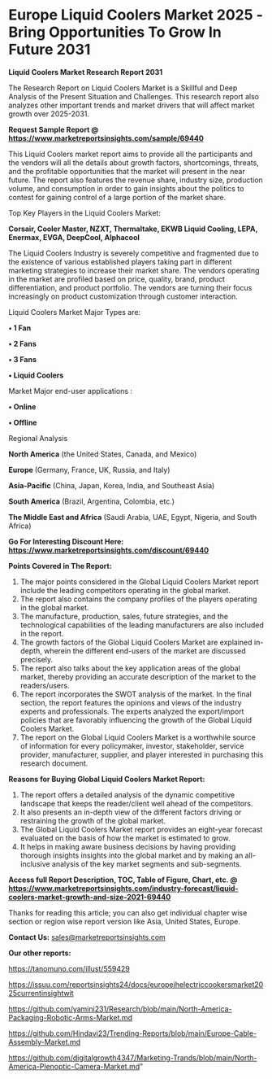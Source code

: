 # Europe Liquid Coolers Market 2025 -Bring Opportunities To Grow In Future 2031

<strong>Liquid Coolers Market Research Report 2031</strong>

The Research Report on Liquid Coolers Market is a Skillful and Deep Analysis of the Present Situation and Challenges. This research report also analyzes other important trends and market drivers that will affect market growth over 2025-2031.

<strong>Request Sample Report @ <a href=https://www.marketreportsinsights.com/sample/69440>https://www.marketreportsinsights.com/sample/69440</a></strong>

This Liquid Coolers market report aims to provide all the participants and the vendors will all the details about growth factors, shortcomings, threats, and the profitable opportunities that the market will present in the near future. The report also features the revenue share, industry size, production volume, and consumption in order to gain insights about the politics to contest for gaining control of a large portion of the market share.

Top Key Players in the Liquid Coolers Market:

<strong>Corsair, Cooler Master, NZXT, Thermaltake, EKWB Liquid Cooling, LEPA, Enermax, EVGA, DeepCool, Alphacool</strong>

The Liquid Coolers Industry is severely competitive and fragmented due to the existence of various established players taking part in different marketing strategies to increase their market share. The vendors operating in the market are profiled based on price, quality, brand, product differentiation, and product portfolio. The vendors are turning their focus increasingly on product customization through customer interaction.

Liquid Coolers Market Major Types are:

<strong>• 1 Fan

• 2 Fans

• 3 Fans

• Liquid Coolers</strong>

Market Major end-user applications :

<strong>• Online

• Offline</strong>

Regional Analysis

</u><strong><b>North America</b></strong> (the United States, Canada, and Mexico)

<strong><b>Europe </b></strong>(Germany, France, UK, Russia, and Italy)

<strong><b>Asia-Pacific</b></strong> (China, Japan, Korea, India, and Southeast Asia)

<strong><b>South America</b></strong> (Brazil, Argentina, Colombia, etc.)

<strong><b>The Middle East and Africa</b></strong> (Saudi Arabia, UAE, Egypt, Nigeria, and South Africa)

<strong>Go For Interesting Discount Here: <a href=https://www.marketreportsinsights.com/discount/69440>https://www.marketreportsinsights.com/discount/69440</a></strong>

<strong>Points Covered in The Report:</strong>
<ol>
  <li>The major points considered in the Global Liquid Coolers Market report include the leading competitors operating in the global market.</li>
  <li>The report also contains the company profiles of the players operating in the global market.</li>
  <li>The manufacture, production, sales, future strategies, and the technological capabilities of the leading manufacturers are also included in the report.</li>
  <li>The growth factors of the Global Liquid Coolers Market are explained in-depth, wherein the different end-users of the market are discussed precisely.</li>
  <li>The report also talks about the key application areas of the global market, thereby providing an accurate description of the market to the readers/users.</li>
  <li>The report incorporates the SWOT analysis of the market. In the final section, the report features the opinions and views of the industry experts and professionals. The experts analyzed the export/import policies that are favorably influencing the growth of the Global Liquid Coolers Market.</li>
  <li>The report on the Global Liquid Coolers Market is a worthwhile source of information for every policymaker, investor, stakeholder, service provider, manufacturer, supplier, and player interested in purchasing this research document.</li>
</ol>
<strong>Reasons for Buying Global Liquid Coolers Market Report:</strong>

<ol>
  <li>The report offers a detailed analysis of the dynamic competitive landscape that keeps the reader/client well ahead of the competitors.</li>
  <li>It also presents an in-depth view of the different factors driving or restraining the growth of the global market.</li>
  <li>The Global Liquid Coolers Market report provides an eight-year forecast evaluated on the basis of how the market is estimated to grow.</li>
  <li>It helps in making aware business decisions by having providing thorough insights insights into the global market and by making an all-inclusive analysis of the key market segments and sub-segments.</li>
</ol>
<strong>Access full Report Description, TOC, Table of Figure, Chart, etc. @ <a href=https://www.marketreportsinsights.com/industry-forecast/liquid-coolers-market-growth-and-size-2021-69440>https://www.marketreportsinsights.com/industry-forecast/liquid-coolers-market-growth-and-size-2021-69440</a></strong>


Thanks for reading this article; you can also get individual chapter wise section or region wise report version like Asia, United States, Europe.

<strong>Contact Us:</strong>
sales@marketreportsinsights.com

<strong>Our other reports:</strong>

<a href=https://tanomuno.com/illust/559429>https://tanomuno.com/illust/559429</a>

<a href=https://issuu.com/reportsinsights24/docs/europeihelectriccookersmarket2025currentinsightwit>https://issuu.com/reportsinsights24/docs/europeihelectriccookersmarket2025currentinsightwit</a>

<a href=https://github.com/yamini231/Research/blob/main/North-America-Packaging-Robotic-Arms-Market.md>https://github.com/yamini231/Research/blob/main/North-America-Packaging-Robotic-Arms-Market.md</a>

<a href=https://github.com/Hindavi23/Trending-Reports/blob/main/Europe-Cable-Assembly-Market.md>https://github.com/Hindavi23/Trending-Reports/blob/main/Europe-Cable-Assembly-Market.md</a>

<a href=https://github.com/digitalgrowth4347/Marketing-Trands/blob/main/North-America-Plenoptic-Camera-Market.md>https://github.com/digitalgrowth4347/Marketing-Trands/blob/main/North-America-Plenoptic-Camera-Market.md</a>"

